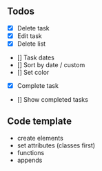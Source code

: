 ## Todos
- [x] Delete task
- [x] Edit task
- [x] Delete list
- [] Task dates
- [] Sort by date / custom
- [] Set color
- [x] Complete task
- [] Show completed tasks

## Code template
- create elements
- set attributes (classes first)
- functions
- appends